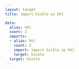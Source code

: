 ```yaml
---
layout: target
title: import hickle as hkl

data:
  alias: hkl
  count: 3
  imports:
  - alias: hkl
    count: 3
    import: import hickle as hkl
    target: hickle
  target: hickle
---
```

